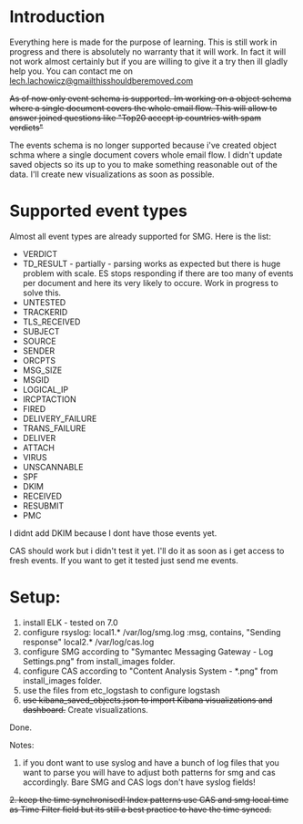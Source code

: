 # Introduction
Everything here is made for the purpose of learning. This is still work in progress and there is absolutely no warranty that it will work. In fact it will not work almost certainly but if you are willing to give it a try then ill gladly help you.
You can contact me on lech.lachowicz@gmailthisshouldberemoved.com

~~As of now only event schema is supported. Im working on a object schema where a single document covers the whole email flow. This will allow to answer joined questions like "Top20 accept ip countries with spam verdicts"~~

The events schema is no longer supported because i've created object schma where a single document covers whole email flow. I didn't update saved objects so its up to you to make something reasonable out of the data. I'll create new visualizations as soon as possible.

# Supported event types
Almost all event types are already supported for SMG. Here is the list:
- VERDICT
- TD_RESULT - partially - parsing works as expected but there is huge problem with scale. ES stops responding if there are too many of events per document and here its very likely to occure. Work in progress to solve this.
- UNTESTED
- TRACKERID
- TLS_RECEIVED
- SUBJECT
- SOURCE
- SENDER
- ORCPTS
- MSG_SIZE
- MSGID
- LOGICAL_IP
- IRCPTACTION
- FIRED
- DELIVERY_FAILURE
- TRANS_FAILURE
- DELIVER
- ATTACH
- VIRUS
- UNSCANNABLE
- SPF
- DKIM
- RECEIVED
- RESUBMIT
- PMC

I didnt add DKIM because I dont have those events yet.

CAS should work but i didn't test it yet. I'll do it as soon as i get access to fresh events. If you want to get it tested just send me events.

# Setup:
1. install ELK - tested on 7.0
2. configure rsyslog:
local1.*                                                /var/log/smg.log
:msg, contains, "Sending response"
local2.*                                                /var/log/cas.log
3. configure SMG according to "Symantec Messaging Gateway - Log Settings.png" from install_images folder.
4. configure CAS according to "Content Analysis System - *.png" from install_images folder.
5. use the files from etc_logstash to configure logstash
6. ~~use kibana_saved_objects.json to import Kibana visualizations and dashboard.~~ Create visualizations.

Done.

Notes:
1. if you dont want to use syslog and have a bunch of log files that you want to parse you will have to adjust both patterns for smg and cas accordingly. Bare SMG and CAS logs don't have syslog fields!

~~2. keep the time synchronised! Index patterns use CAS and smg local time as Time Filter field but its still a best practice to have the time synced.~~







